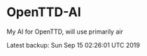 # OpenTTD-AI
My AI for OpenTTD, will use primarily air

Latest backup: Sun Sep 15 02:26:01 UTC 2019
